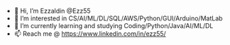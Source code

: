 - 👋 Hi, I’m Ezzaldin @Ezz55
- 👀 I’m interested in CS/AI/ML/DL/SQL/AWS/Python/GUI/Arduino/MatLab
- 🌱 I’m currently learning and studying Coding/Python/Java/AI/ML/DL
- 📫 Reach me @ https://www.linkedin.com/in/ezz55/


